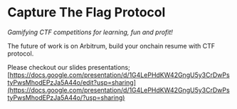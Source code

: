 # Capture The Flag Protocol
<em>Gamifying CTF competitions for learning, fun and profit!</em>

The future of work is on Arbitrum, build your onchain resume with CTF protocol.

Please checkout our slides presentations;
[https://docs.google.com/presentation/d/1G4LePHdKW42GngU5y3CrDwPstyPwsMhodEPzJa5A44o/edit?usp=sharing](https://docs.google.com/presentation/d/1G4LePHdKW42GngU5y3CrDwPstyPwsMhodEPzJa5A44o/?usp=sharing)
